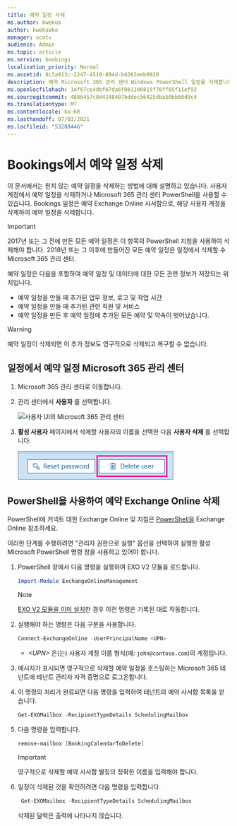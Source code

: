 ```yaml
---
title: 예약 일정 삭제
ms.author: kwekua
author: kwekuako
manager: scotv
audience: Admin
ms.topic: article
ms.service: bookings
localization_priority: Normal
ms.assetid: 8c3a913c-2247-4519-894d-b6263eeb9920
description: 예약 Microsoft 365 관리 센터 Windows PowerShell 일정을 삭제합니다.
ms.openlocfilehash: 1ef67ce4dbf67da6f081106815f76ff85f11ef92
ms.sourcegitcommit: 4886457c0d4248407bddec56425dba50bb60d9c4
ms.translationtype: MT
ms.contentlocale: ko-KR
ms.lasthandoff: 07/03/2021
ms.locfileid: "53288446"
---
```

# <a name="delete-a-booking-calendar-in-bookings"></a>Bookings에서 예약 일정 삭제

이 문서에서는 원치 않는 예약 일정을 삭제하는 방법에 대해 설명하고 있습니다. 사용자 계정에서 예약 일정을 삭제하거나 Microsoft 365 관리 센터 PowerShell을 사용할 수 있습니다. Bookings 일정은 예약 Exchange Online 사서함으로, 해당 사용자 계정을 삭제하여 예약 일정을 삭제합니다.

> [!IMPORTANT]
> 2017년 또는 그 전에 만든 모든 예약 일정은 이 항목의 PowerShell 지침을 사용하여 삭제해야 합니다. 2018년 또는 그 이후에 만들어진 모든 예약 일정은 일정에서 삭제할 수 Microsoft 365 관리 센터.

예약 일정은 다음을 포함하여 예약 일정 및 데이터에 대한 모든 관련 정보가 저장되는 위치입니다.

- 예약 일정을 만들 때 추가된 업무 정보, 로고 및 작업 시간
- 예약 일정을 만들 때 추가된 관련 직원 및 서비스
- 예약 일정을 만든 후 예약 일정에 추가된 모든 예약 및 약속이 벗어났습니다.

> [!WARNING]
> 예약 일정이 삭제되면 이 추가 정보도 영구적으로 삭제되고 복구할 수 없습니다.

## <a name="delete-a-booking-calendar-in-the-microsoft-365-admin-center"></a>일정에서 예약 일정 Microsoft 365 관리 센터

1. Microsoft 365 관리 센터로 이동합니다.

1. 관리 센터에서 **사용자** 를 선택합니다.

   ![사용자 UI의 Microsoft 365 관리 센터](../media/bookings-admin-center-users.png)

1. **활성 사용자** 페이지에서 삭제할 사용자의 이름을 선택한 다음 **사용자 삭제** 를 선택합니다.

   ![사용자 UI 삭제의 Microsoft 365 관리 센터](../media/bookings-delete-user.png)

## <a name="delete-a-booking-calendar-using-exchange-online-powershell"></a>PowerShell을 사용하여 예약 Exchange Online 삭제

PowerShell에 커넥트 대한 Exchange Online 및 지침은 [PowerShell을](/powershell/exchange/exchange-online-powershell-v2) Exchange Online 참조하세요.

이러한 단계를 수행하려면 "관리자 권한으로 실행" 옵션을 선택하여 실행한 활성 Microsoft PowerShell 명령 창을 사용하고 있어야 합니다.

1. PowerShell 창에서 다음 명령을 실행하여 EXO V2 모듈을 로드합니다.

   ```powershell
   Import-Module ExchangeOnlineManagement
   ```

   > [!NOTE]
   > [EXO V2 모듈을 이미 설치](/powershell/exchange/exchange-online-powershell-v2#install-and-maintain-the-exo-v2-module)한 경우 이전 명령은 기록된 대로 작동합니다.
   
2. 실행해야 하는 명령은 다음 구문을 사용합니다.

   ```powershell
   Connect-ExchangeOnline -UserPrincipalName <UPN> 
   ```

   - _\<UPN\>_ 은(는) 사용자 계정 이름 형식(예: `john@contoso.com`)의 계정입니다.

3. 메시지가 표시되면 영구적으로 삭제할 예약 일정을 호스팅하는 Microsoft 365 테넌트에 테넌트 관리자 자격 증명으로 로그온합니다.

4. 이 명령의 처리가 완료되면 다음 명령을 입력하여 테넌트의 예약 사서함 목록을 얻습니다.

   ```powershell
   Get-EXOMailbox -RecipientTypeDetails SchedulingMailbox
   ```

5. 다음 명령을 입력합니다.

   ```powershell
   remove-mailbox [BookingCalendarToDelete]
   ```

   > [!IMPORTANT]
   > 영구적으로 삭제할 예약 사서함 별칭의 정확한 이름을 입력해야 합니다.

6. 일정이 삭제된 것을 확인하려면 다음 명령을 입력합니다.

   ```powershell
    Get-EXOMailbox -RecipientTypeDetails SchedulingMailbox
   ```

   삭제된 달력은 출력에 나타나지 않습니다.

